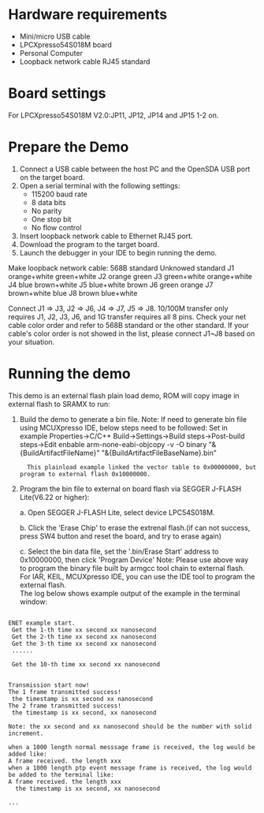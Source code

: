 Hardware requirements
=====================
- Mini/micro USB cable
- LPCXpresso54S018M board
- Personal Computer
- Loopback network cable RJ45 standard

Board settings
============
For LPCXpresso54S018M V2.0:JP11, JP12, JP14 and JP15 1-2 on. 

Prepare the Demo
===============
1.  Connect a USB cable between the host PC and the OpenSDA USB port on the target board.
2.  Open a serial terminal with the following settings:
    - 115200 baud rate
    - 8 data bits
    - No parity
    - One stop bit
    - No flow control
3.  Insert loopback network cable to Ethernet RJ45 port.
4.  Download the program to the target board.
5.  Launch the debugger in your IDE to begin running the demo.

Make loopback network cable:
      568B standard 	 Unknowed standard
J1    orange+white       green+white
J2    orange             green
J3    green+white        orange+white
J4    blue               brown+white
J5    blue+white         brown
J6    green              orange
J7	  brown+white        blue
J8    brown              blue+white

Connect J1 => J3, J2 => J6, J4 => J7, J5 => J8. 10/100M transfer only requires J1, J2, J3, J6, and 1G transfer requires all 8 pins.
Check your net cable color order and refer to 568B standard or the other standard. If your cable's color order is not showed in the list,
please connect J1~J8 based on your situation.

Running the demo
================
This demo is an external flash plain load demo, ROM will copy image in external flash to SRAMX to run:
1. Build the demo to generate a bin file.
   Note: If need to generate bin file using MCUXpresso IDE, below steps need to be followed:
         Set in example Properties->C/C++ Build->Settings->Build steps->Post-build steps->Edit
         enbable arm-none-eabi-objcopy -v -O binary "&{BuildArtifactFileName}" "&{BuildArtifactFileBaseName}.bin" 
         
         This plainload example linked the vector table to 0x00000000, but program to external flash 0x10000000.

2. Program the bin file to external on board flash via SEGGER J-FLASH Lite(V6.22 or higher):

   a. Open SEGGER J-FLASH Lite, select device LPC54S018M.

   b. Click the 'Erase Chip' to erase the extrenal flash.(if can not success, press SW4 button and reset the board, and try to erase again)

   c. Select the bin data file, set the '.bin/Erase Start' address to 0x10000000, then click 'Program Device'
Note: Please use above way to program the binary file built by armgcc tool chain to external flash. 
      For IAR, KEIL, MCUXpresso IDE, you can use the IDE tool to program the external flash.  
The log below shows example output of the example in the terminal window:
~~~~~~~~~~~~~~~~~~~~~~~~~~~~~~~~~~~

ENET example start.
 Get the 1-th time xx second xx nanosecond
 Get the 2-th time xx second xx nanosecond
 Get the 3-th time xx second xx nanosecond
 ......

 Get the 10-th time xx second xx nanosecond


Transmission start now!
The 1 frame transmitted success!
 the timestamp is xx second xx nanosecond
The 2 frame transmitted success! 
 the timestamp is xx second, xx nanosecond
 
Note: the xx second and xx nanosecond should be the number with solid increment.

when a 1000 length normal messsage frame is received, the log would be added like:
A frame received. the length xxx 
when a 1000 length ptp event message frame is received, the log would be added to the terminal like:
A frame received. the length xxx 
  the timestamp is xx second, xx nanosecond

...

~~~~~~~~~~~~~~~~~~~~~~~~~~~~~~~~~~~
